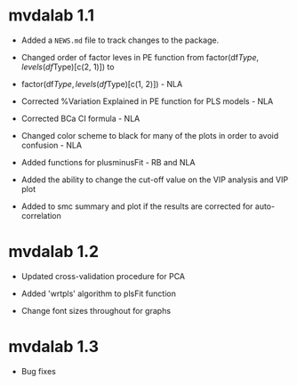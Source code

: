 # mvdalab 1.1

* Added a `NEWS.md` file to track changes to the package.

* Changed order of factor leves in PE function from factor(df$Type, levels(df$Type)[c(2, 1)]) to 
* factor(df$Type, levels(df$Type)[c(1, 2)]) - NLA

* Corrected %Variation Explained in PE function for PLS models - NLA

* Corrected BCa CI formula - NLA

* Changed color scheme to black for many of the plots in order to avoid confusion - NLA

* Added functions for plusminusFit - RB and NLA

* Added the ability to change the cut-off value on the VIP analysis and VIP plot

* Added to smc summary and plot if the results are corrected for auto-correlation

# mvdalab 1.2

* Updated cross-validation procedure for PCA

* Added 'wrtpls' algorithm to plsFit function

* Change font sizes throughout for graphs

# mvdalab 1.3

* Bug fixes